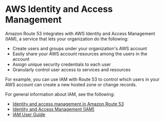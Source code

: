 # AWS Identity and Access Management<a name="IAMRoute53"></a>

Amazon Route 53 integrates with AWS Identity and Access Management \(IAM\), a service that lets your organization do the following:
+ Create users and groups under your organization's AWS account
+ Easily share your AWS account resources among the users in the account
+ Assign unique security credentials to each user
+ Granularly control user access to services and resources

For example, you can use IAM with Route 53 to control which users in your AWS account can create a new hosted zone or change records\.

For general information about IAM, see the following:
+ [Identity and access management in Amazon Route 53](auth-and-access-control.md)
+ [Identity and Access Management \(IAM\)](https://aws.amazon.com/iam/)
+ [IAM User Guide](https://docs.aws.amazon.com/IAM/latest/UserGuide/)